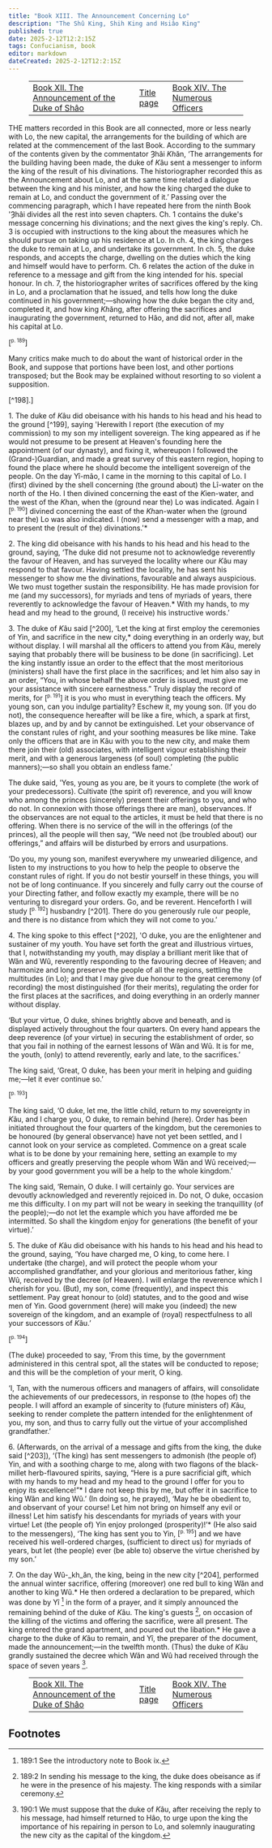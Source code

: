 ```yaml
---
title: "Book XIII. The Announcement Concerning Lo"
description: "The Shû King, Shih King and Hsiâo King"
published: true
date: 2025-2-12T12:2:15Z
tags: Confucianism, book
editor: markdown
dateCreated: 2025-2-12T12:2:15Z
---
```


<figure class="table chapter-navigator">
  <table>
    <tbody>
      <tr>
        <td>
        <a href="/en/book/Confucianism/The_Shu_King/Shu_King_Part5_12">
          <span class="mdi mdi-arrow-left-drop-circle"></span><span class="pl-2">Book XII. The Announcement of the Duke of Shâo</span>
        </a>
        </td>
        <td>
        <a href="/en/book/Confucianism/The_Shu_King">
          <span class="mdi mdi-book-open-variant"></span><span class="pl-2">Title page</span>
        </a>
        </td>
        <td>
        <a href="/en/book/Confucianism/The_Shu_King/Shu_King_Part5_14">
          <span class="pr-2">Book XIV. The Numerous Officers</span><span class="mdi mdi-arrow-right-drop-circle"></span>
        </a>
        </td>
      </tr>
    </tbody>
  </table>
</figure>

THE matters recorded in this Book are all connected, more or less nearly with Lo, the new capital, the arrangements for the building of which are related at the commencement of the last Book. According to the summary of the contents given by the commentator Ȝhâi <i>Kh</i>ăn, ‘The arrangements for the building having been made, the duke of <i>K</i>âu sent a messenger to inform the king of the result of his divinations. The historiographer recorded this as the Announcement about Lo, and at the same time related a dialogue between the king and his minister, and how the king charged the duke to remain at Lo, and conduct the government of it.’ Passing over the commencing paragraph, which I have repeated here from the ninth Book 'Ȝhâi divides all the rest into seven chapters. Ch. 1 contains the duke's message concerning his divinations; and the next gives the king's reply. Ch. 3 is occupied with instructions to the king about the measures which he should pursue on taking up his residence at Lo. In ch. 4, the king charges the duke to remain at Lo, and undertake its government. In ch. 5, the duke responds, and accepts the charge, dwelling on the duties which the king and himself would have to perform. Ch. 6 relates the action of the duke in reference to a message and gift from the king intended for his. special honour. In ch. 7, the historiographer writes of sacrifices offered by the king in Lo, and a proclamation that he issued, and tells how long the duke continued in his government;—showing how the duke began the city and, completed it, and how king <i>Kh</i>ăng, after offering the sacrifices and inaugurating the government, returned to Hâo, and did not, after all, make his capital at Lo.

<span id="p189">[<sup><small>p. 189</small></sup>]</span>

Many critics make much to do about the want of historical order in the Book, and suppose that portions have been lost, and other portions transposed; but the Book may be explained without resorting to so violent a supposition.

\[^198].\]

1\. The duke of <i>K</i>âu did obeisance with his hands to his head and his head to the ground [^199], saying 'Herewith I report (the execution of my commission) to my son my intelligent sovereign. The king appeared as if he would not presume to be present at Heaven's founding here the appointment (of our dynasty), and fixing it, whereupon I followed the (Grand-)Guardian, and made a great survey of this eastern region, hoping to found the place where he should become the intelligent sovereign of the people. On the day Yî-mâo, I came in the morning to this capital of Lo. I (first) divined by the shell concerning (the ground about) the Lî-water on the north of the Ho. I then divined concerning the east of the <i>K</i>ien-water, and the west of the <i>Kh</i>an, when the (ground near the) Lo was indicated. Again I <span id="p190">[<sup><small>p. 190</small></sup>]</span> divined concerning the east of the <i>Kh</i>an-water when the (ground near the) Lo was also indicated. I (now) send a messenger with a map, and to present the (result of the) divinations.'\*

2\. The king did obeisance with his hands to his head and his head to the ground, saying, ‘The duke did not presume not to acknowledge reverently the favour of Heaven, and has surveyed the locality where our <i>K</i>âu may respond to that favour. Having settled the locality, he has sent his messenger to show me the divinations, favourable and always auspicious. We two must together sustain the responsibility. He has made provision for me (and my successors), for myriads and tens of myriads of years, there reverently to acknowledge the favour of Heaven.\* With my hands, to my head and my head to the ground, (I receive) his instructive words.’

3\. The duke of <i>K</i>âu said [^200], ‘Let the king at first employ the ceremonies of Yin, and sacrifice in the new city,\* doing everything in an orderly way, but without display. I will marshal all the officers to attend you from <i>K</i>âu, merely saying that probably there will be business to be done (in sacrificing). Let the king instantly issue an order to the effect that the most meritorious (ministers) shall have the first place in the sacrifices; and let him also say in an order, “You, in whose behalf the above order is issued, must give me your assistance with sincere earnestness.” Truly display the record of merits, for <span id="p191">[<sup><small>p. 191</small></sup>]</span> it is you who must in everything teach the officers. My young son, can you indulge partiality? Eschew it, my young son. (If you do not), the consequence hereafter will be like a fire, which, a spark at first, blazes up, and by and by cannot be extinguished. Let your observance of the constant rules of right, and your soothing measures be like mine. Take only the officers that are in Kâu with you to the new city, and make them there join their (old) associates, with intelligent vigour establishing their merit, and with a generous largeness (of soul) completing (the public manners);—so shall you obtain an endless fame.’

The duke said, 'Yes, young as you are, be it yours to complete (the work of your predecessors). Cultivate (the spirit of) reverence, and you will know who among the princes (sincerely) present their offerings to you, and who do not. In connexion with those offerings there are man), observances. If the observances are not equal to the articles, it must be held that there is no offering. When there is no service of the will in the offerings (of the princes), all the people will then say, “We need not (be troubled about) our offerings,” and affairs will be disturbed by errors and usurpations.

‘Do you, my young son, manifest everywhere my unwearied diligence, and listen to my instructions to you how to help the people to observe the constant rules of right. If you do not bestir yourself in these things, you will not be of long continuance. If you sincerely and fully carry out the course of your Directing father, and follow exactly my example, there will be no venturing to disregard your orders. Go, and be reverent. Henceforth I will study <span id="p192">[<sup><small>p. 192</small></sup>]</span> husbandry [^201]. There do you generously rule our people, and there is no distance from which they will not come to you.’

4\. The king spoke to this effect [^202], 'O duke, you are the enlightener and sustainer of my youth. You have set forth the great and illustrious virtues, that I, notwithstanding my youth, may display a brilliant merit like that of Wăn and Wû, reverently responding to the favouring decree of Heaven; and harmonize and long preserve the people of all the regions, settling the multitudes (in Lo); and that I may give due honour to the great ceremony (of recording) the most distinguished (for their merits), regulating the order for the first places at the sacrifices, and doing everything in an orderly manner without display.

‘But your virtue, O duke, shines brightly above and beneath, and is displayed actively throughout the four quarters. On every hand appears the deep reverence (of your virtue) in securing the establishment of order, so that you fail in nothing of the earnest lessons of Wăn and Wû. It is for me, the youth, (only) to attend reverently, early and late, to the sacrifices.’

The king said, ‘Great, O duke, has been your merit in helping and guiding me;—let it ever continue so.’

<span id="p193">[<sup><small>p. 193</small></sup>]</span>

The king said, ‘O duke, let me, the little child, return to my sovereignty in <i>K</i>âu, and I charge you, O duke, to remain behind (here). Order has been initiated throughout the four quarters of the kingdom, but the ceremonies to be honoured (by general observance) have not yet been settled, and I cannot look on your service as completed. Commence on a great scale what is to be done by your remaining here, setting an example to my officers and greatly preserving the people whom Wăn and Wû received;—by your good government you will be a help to the whole kingdom.’

The king said, ‘Remain, O duke. I will certainly go. Your services are devoutly acknowledged and reverently rejoiced in. Do not, O duke, occasion me this difficulty. I on my part will not be weary in seeking the tranquillity (of the people);—do not let the example which you have afforded me be intermitted. So shall the kingdom enjoy for generations (the benefit of your virtue).’

5\. The duke of <i>K</i>âu did obeisance with his hands to his head and his head to the ground, saying, ‘You have charged me, O king, to come here. I undertake (the charge), and will protect the people whom your accomplished grandfather, and your glorious and meritorious father, king Wû, received by the decree (of Heaven). I will enlarge the reverence which I cherish for you. (But), my son, come (frequently), and inspect this settlement. Pay great honour to (old) statutes, and to the good and wise men of Yin. Good government (here) will make you (indeed) the new sovereign of the kingdom, and an example of (royal) respectfulness to all your successors of <i>K</i>âu.’

<span id="p194">[<sup><small>p. 194</small></sup>]</span>

(The duke) proceeded to say, 'From this time, by the government administered in this central spot, all the states will be conducted to repose; and this will be the completion of your merit, O king.

‘I, Tan, with the numerous officers and managers of affairs, will consolidate the achievements of our predecessors, in response to (the hopes of) the people. I will afford an example of sincerity to (future ministers of) <i>K</i>âu, seeking to render complete the pattern intended for the enlightenment of you, my son, and thus to carry fully out the virtue of your accomplished grandfather.’

6\. (Afterwards, on the arrival of a message and gifts from the king, the duke said [^203]), ‘(The king) has sent messengers to admonish (the people of) Yin, and with a soothing charge to me, along with two flagons of the black-millet herb-flavoured spirits, saying, “Here is a pure sacrificial gift, which with my hands to my head and my head to the ground I offer for you to enjoy its excellence!”\* I dare not keep this by me, but offer it in sacrifice to king Wăn and king Wû.’ (In doing so, he prayed), ‘May he be obedient to, and observant of your course! Let him not bring on himself any evil or illness! Let him satisfy his descendants for myriads of years with your virtue! Let (the people of) Yin enjoy prolonged (prosperity)!’\* (He also said to the messengers), ‘The king has sent you to Yin, <span id="p195">[<sup><small>p. 195</small></sup>]</span> and we have received his well-ordered charges, (sufficient to direct us) for myriads of years, but let (the people) ever (be able to) observe the virtue cherished by my son.’

7\. On the day Wû-_kh_ăn, the king, being in the new city [^204], performed the annual winter sacrifice, offering (moreover) one red bull to king Wăn and another to king Wû.\* He then ordered a declaration to be prepared, which was done by Yî [^205] in the form of a prayer, and it simply announced the remaining behind of the duke of <i>K</i>âu. The king's guests [^206], on occasion of the killing of the victims and offering the sacrifice, were all present. The king entered the grand apartment, and poured out the libation.\* He gave a charge to the duke of <i>K</i>âu to remain, and Yî, the preparer of the document, made the announcement;—in the twelfth month. (Thus) the duke of <i>K</i>âu grandly sustained the decree which Wăn and Wû had received through the space of seven years [^207].



<figure class="table chapter-navigator">
  <table>
    <tbody>
      <tr>
        <td>
        <a href="/en/book/Confucianism/The_Shu_King/Shu_King_Part5_12">
          <span class="mdi mdi-arrow-left-drop-circle"></span><span class="pl-2">Book XII. The Announcement of the Duke of Shâo</span>
        </a>
        </td>
        <td>
        <a href="/en/book/Confucianism/The_Shu_King">
          <span class="mdi mdi-book-open-variant"></span><span class="pl-2">Title page</span>
        </a>
        </td>
        <td>
        <a href="/en/book/Confucianism/The_Shu_King/Shu_King_Part5_14">
          <span class="pr-2">Book XIV. The Numerous Officers</span><span class="mdi mdi-arrow-right-drop-circle"></span>
        </a>
        </td>
      </tr>
    </tbody>
  </table>
</figure>

## Footnotes

[^205]: 189:1 See the introductory note to Book ix.

[^206]: 189:2 In sending his message to the king, the duke does obeisance as if he were in the presence of his majesty. The king responds with a similar ceremony.

[^207]: 190:1 We must suppose that the duke of <i>K</i>âu, after receiving the reply to his message, had himself returned to Hâo, to urge upon the king the importance of his repairing in person to Lo, and solemnly inaugurating the new city as the capital of the kingdom.

[^208]: 192:1 By this expression the duke indicates his wish and intention now to retire from public life, and leave the government and especially the affairs of Lo in the king's hands.

[^209]: 192:2 From the words of the king in this chapter, we receive the impression that they were spoken in Lo. He must have gone there with the duke from Hâo. He deprecates the duke's intention to retire into private life; intimates his own resolution to return to Hâo; and wishes the duke to remain in Lo, accomplishing all that was still necessary to the establishment of their dynasty.

[^210]: 194:1 We must suppose that the king had returned to Hâo, and now sends a message to the duke with an extraordinary gift, doing honour to him as if be were a departed spirit, continuing in heaven the guardianship of the dynasty which he bad so long efficiently discharged on earth. This gives occasion for the duke to exhibit anew his humility, piety, and loyalty.

[^211]: 195:1 The duke had asked the king to come frequently to the new city; he is there now accordingly.

[^212]: 195:2 Yî was the name of the Recorder who officiated on the occasion.

[^213]: 195:3 All the princes present and assisting at the sacrifices, and especially the representatives of the previous dynasties.

[^214]: 195:4 These seven years are to be calculated from the seventh year of king <i>Kh</i>ăng, after the duke had served as administrator of the government seven years from the death of king Wû. Many think, however, that the ‘seven years’ are only those of the duke's regency.